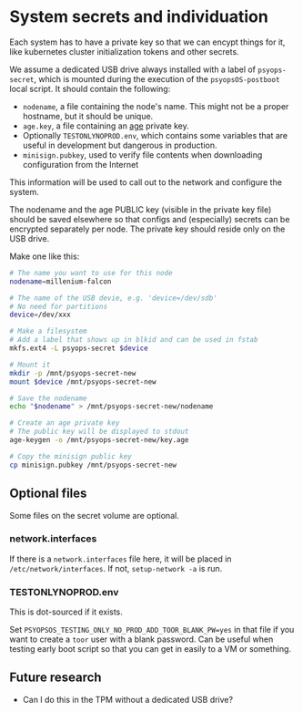 # System secrets and individuation

Each system has to have a private key so that we can encypt things for it,
like kubernetes cluster initialization tokens and other secrets.

We assume a dedicated USB drive always installed with a label of `psyops-secret`,
which is mounted during the execution of the `psyopsOS-postboot` local script.
It should contain the following:

- `nodename`, a file containing the node's name. This might not be a proper hostname, but it should be unique.
- `age.key`, a file containing an [age](https://age-encryption.org) private key.
- Optionally `TESTONLYNOPROD.env`, which contains some variables that are useful in development but dangerous in production.
- `minisign.pubkey`, used to verify file contents when downloading configuration from the Internet

This information will be used to call out to the network and configure the system.

The nodename and the age PUBLIC key (visible in the private key file) should be saved elsewhere so that configs and (especially) secrets can be encrypted separately per node. The private key should reside only on the USB drive.

Make one like this:

```sh
# The name you want to use for this node
nodename=millenium-falcon

# The name of the USB devie, e.g. 'device=/dev/sdb'
# No need for partitions
device=/dev/xxx

# Make a filesystem
# Add a label that shows up in blkid and can be used in fstab
mkfs.ext4 -L psyops-secret $device

# Mount it
mkdir -p /mnt/psyops-secret-new
mount $device /mnt/psyops-secret-new

# Save the nodename
echo "$nodename" > /mnt/psyops-secret-new/nodename

# Create an age private key
# The public key will be displayed to stdout
age-keygen -o /mnt/psyops-secret-new/key.age

# Copy the minisign public key
cp minisign.pubkey /mnt/psyops-secret-new
```

## Optional files

Some files on the secret volume are optional.

### network.interfaces

If there is a `network.interfaces` file here, it will be placed in `/etc/network/interfaces`.
If not, `setup-network -a` is run.

### TESTONLYNOPROD.env

This is dot-sourced if it exists.

Set `PSYOPSOS_TESTING_ONLY_NO_PROD_ADD_TOOR_BLANK_PW=yes` in that file if you want to create a `toor` user with a blank password.
Can be useful when testing early boot script so that you can get in easily to a VM or something.

## Future research

- Can I do this in the TPM without a dedicated USB drive?
